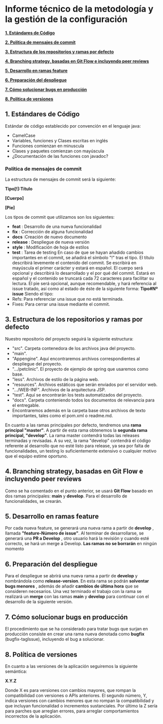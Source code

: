 # Informe técnico de la metodología y la gestión de la configuración
**[1. Estándares de Código](#_hohjtsklci24)**

**[2. Política de mensajes de commit](#_gmoye6w9s4sc)**

**[3. Estructura de los repositorios y ramas por defecto](#_ln7utkmzdkiq)** 

**[4. Branching strategy, basadas en Git Flow e incluyendo peer reviews](#_nqewzr49jya0)**

**[5. Desarrollo en ramas feature](#_k2x7cl80z42m)**

**[6. Preparación del despliegue](#_edywamrxtwai)**

**[7. Cómo solucionar bugs en producción](#_xz46azgjxca7)**

**[8. Política de versiones](#_66v958dp6ifs)**

## 1. Estándares de Código
Estándar de código establecido por convención en el lenguaje java:
- CamelCase
- Variables, funciones y Clases escritas en inglés
- Funciones comienzan en minuscula
- Clases y paquetes comienzan con mayúscula
- ¿Documentación de las funciones con javadoc?
### Política de mensajes de commit
La estructura de mensajes de commit será la siguiente:

**Tipo[!]:Título**

**[Cuerpo]**

**[Pie]**

Los tipos de commit que utilizamos son los siguientes:
- **feat** : Desarrollo de una nueva funcionalidad
- **fix** : Corrección de alguna funcionalidad 
- **docs** :Creación de nuevo documento 
- **release** : Despliegue de nueva versión 
- **style** : Modificación de hoja de estilos 
- **test** : Tarea de testing 
En caso de que se hayan añadido cambios importantes en el commit, se añadirá el símbolo "!" tras el tipo. El título describirá levemente el contenido del commit. Se escribirá en mayúscula el primer carácter y estará en español. El cuerpo será opcional y describirá lo desarrollado y el por qué del commit. Estará en español y el contenido se truncará cada 72 caracteres para facilitar su lectura. El pie será opcional, aunque recomendable, y hará referencia al issue tratado, así como al estado de éste de la siguiente forma: **Tipo#Nº issue** Siendo el tipo: 
- Refs: Para referenciar una issue que no está terminada. 
- Fixes: Para cerrar una issue mediante el commit. 
## 3. Estructura de los repositorios y ramas por defecto
Nuestro repositorio del proyecto seguirá la siguiente estructura: 
- "src". Carpeta contenedora de los archivos java del proyecto.   
- "main".     
- "Appengine". Aquí encontraremos archivos correspondientes al despliegue del proyecto.     
- ".../petclinic". El proyecto de ejemplo de spring que usaremos como base.
- "less". Archivos de estilo de la página web.     
- "resources". Archivos estáticos que serán enviados por el servidor web.     
- ".../WEB-INF". Archivos de la arquitectura JSP.   
- "test". Aquí se encontrarán los tests automatizados del proyecto. 
- "docs". Carpeta conteniendo todos los documentos de relevancia para el entregable. 
- Encontraremos además en la carpeta base otros archivos de texto importantes, tales como el pom.xml o readme.md. 

En cuanto a las ramas principales por defecto, tendremos una **rama principal "master"**. A partir de esta rama obtenemos la **segunda rama principal, "develop"**. La rama master contendrá todas las releases terminadas y revisadas. A su vez, la rama "develop" contendrá el código referente al desarrollo que no esté listo para release, ya sea por falta de funcionalidades, un testing lo suficientemente extensivo o cualquier motivo que el equipo estime oportuno. 
## 4. Branching strategy, basadas en Git Flow e incluyendo peer reviews
Como se ha comentado en el punto anterior, se usará **Git Flow** basado en dos ramas principales: **main** y **develop**. Para el desarrollo de funcionalidades, se crearán. 
## 5. Desarrollo en ramas feature
Por cada nueva feature, se generará una nueva rama a partir de **develop** , llamada **"feature-Número de issue"**. Al terminar de desarrollarse, se generará una **PR a Develop** , otro usuario hará la revisión y cuando esté correcto, se hará un merge a Develop. **Las ramas no se borrarán** en ningún momento 
## 6. Preparación del despliegue 
Para el despliegue se abrirá una nueva rama a partir de **develop** y nombrándola como **release-version**. En esta rama se podrán **solventar bugs menores** , además de añadir **cambios de última hora** que se consideren necesarios. Una vez terminado el trabajo con la rama se realizará un **merge** con las ramas **main** y **develop** para continuar con el desarrollo de la siguiente versión. 
## 7. Cómo solucionar bugs en producción 
El procedimiento que se ha considerado para tratar bugs que surjan en producción consiste en crear una rama nueva denotada como **bugfix** (bugfix-tagIssue), incluyendo el bug a solucionar. 
## 8. Política de versiones 
En cuanto a las versiones de la aplicación seguiremos la siguiente semántica: 

**X.Y.Z**

Donde X es para versiones con cambios mayores, que rompan la compatibilidad con versiones o APIs anteriores. El segundo número, Y, indica versiones con cambios menores que no rompan la compatibilidad y que incluyan funcionalidad o incrementos sustanciales. Por último la Z sería para parches que arreglan errores, para arreglar comportamientos incorrectos de la aplicación.
